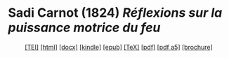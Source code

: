 # Sadi Carnot (1824)  <em>Réflexions sur la puissance motrice du feu</em> 

<header> <a target="_blank" title="Source XML/TEI" class="mime48 tei" href="https://hurlus.github.io/tei/carnot1824_puissance-motrice-feu.xml">[TEI]</a>  <a target="_blank" title="HTML une page" class="mime48 html" href="https://hurlus.github.io/carnot1824_puissance-motrice-feu/carnot1824_puissance-motrice-feu.html">[html]</a>  <a target="_blank" title="Bureautique (LibreOffice, MS.Word)" class="mime48 docx" href="https://hurlus.github.io/carnot1824_puissance-motrice-feu/carnot1824_puissance-motrice-feu.docx">[docx]</a>  <a target="_blank" title="Amazon.kindle" class="mime48 mobi" href="https://hurlus.github.io/carnot1824_puissance-motrice-feu/carnot1824_puissance-motrice-feu.mobi">[kindle]</a>  <a target="_blank" title="EPUB, pour liseuses et téléphones" class="mime48 epub" href="https://hurlus.github.io/carnot1824_puissance-motrice-feu/carnot1824_puissance-motrice-feu.epub">[epub]</a>  <a target="_blank" title="LaTeX" class="mime48 tex" href="https://hurlus.github.io/carnot1824_puissance-motrice-feu/carnot1824_puissance-motrice-feu.tex">[TeX]</a>  <a target="_blank" title="PDF à imprimer, A4 2 colonnes" class="mime48 pdf" href="https://hurlus.github.io/carnot1824_puissance-motrice-feu/carnot1824_puissance-motrice-feu.pdf">[pdf]</a>  <a target="_blank" title="PDF à lire, A5 une colonne" class="mime48 a5" href="https://hurlus.github.io/carnot1824_puissance-motrice-feu/carnot1824_puissance-motrice-feu_a5.pdf">[pdf a5]</a>  <a target="_blank" title="Brochure à agrafer, pdf imposé pour imprimante recto/verso" class="mime48 brochure" href="https://hurlus.github.io/carnot1824_puissance-motrice-feu/carnot1824_puissance-motrice-feu_brochure.pdf">[brochure]</a> </header>
